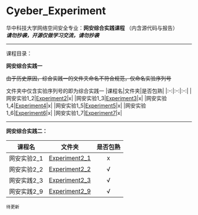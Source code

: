 # Cyeber_Experiment
华中科技大学网络空间安全专业：**网安综合实践课程**
（内含源代码与报告）
<br/>
 **_请勿抄袭，开源仅做学习交流，请勿抄袭_**
___
课程目录：


**网安综合实践一**


~~由于历史原因，综合实践一的文件夹命名不符合规范，仅命名实验序列号~~


文件夹中仅含实验序列号的即为综合实践一
|课程名|文件夹|是否包熟|
|:-:|:-:|:-:|
|网安实验1_2|[Experiment2](./Experiment2)|x|
|网安实验1_3|[Experiment3](./Experiment3)|x|
|网安实验1_4|[Experiment4](./Experiment4)|x|
|网安实验1_5|[Experiment5](./Experiment5)|x|
|网安实验1_6|[Experiment6](./Experiment6)|x|
|网安实验1_7|[Experiment7](./Experiment7)|x|
____________________________
**网安综合实践二：**

|课程名|文件夹|是否包熟|
|:-:|:-:|:-:|
|网安实验2_1|[Experiment2_1](./Experiment2_1)|x|
|网安实验2_2|[Experiment2_2](./Experiment2_2)|√|
|网安实践2_3|[Experiment2_3](./Experiment2_3)|√|
|网安实践2_9|[Experiment2_9](./Experiment2_9)|√|

	待更新
